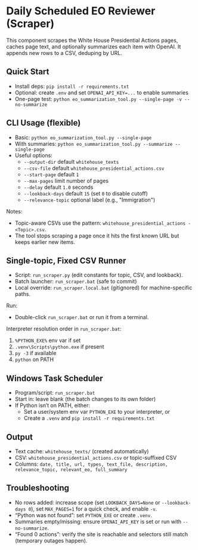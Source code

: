 # Daily Scheduled EO Reviewer (Scraper)

This component scrapes the White House Presidential Actions pages, caches page text, and optionally summarizes each item with OpenAI. It appends new rows to a CSV, deduping by URL.

## Quick Start

- Install deps: `pip install -r requirements.txt`
- Optional: create `.env` and set `OPENAI_API_KEY=...` to enable summaries
- One-page test: `python eo_summarization_tool.py --single-page -v --no-summarize`

## CLI Usage (flexible)

- Basic: `python eo_summarization_tool.py --single-page`
- With summaries: `python eo_summarization_tool.py --summarize --single-page`
- Useful options:
  - `--output-dir` default `whitehouse_texts`
  - `--csv-file` default `whitehouse_presidential_actions.csv`
  - `--start-page` default `1`
  - `--max-pages` limit number of pages
  - `--delay` default `1.0` seconds
  - `--lookback-days` default `15` (set `0` to disable cutoff)
  - `--relevance-topic` optional label (e.g., "Immigration")

Notes:
- Topic-aware CSVs use the pattern: `whitehouse_presidential_actions - <Topic>.csv`.
- The tool stops scraping a page once it hits the first known URL but keeps earlier new items.

## Single-topic, Fixed CSV Runner

- Script: `run_scraper.py` (edit constants for topic, CSV, and lookback).
- Batch launcher: `run_scraper.bat` (safe to commit)
- Local override: `run_scraper.local.bat` (gitignored) for machine-specific paths.

Run:
- Double-click `run_scraper.bat` or run it from a terminal.

Interpreter resolution order in `run_scraper.bat`:
1) `%PYTHON_EXE%` env var if set
2) `.venv\Scripts\python.exe` if present
3) `py -3` if available
4) `python` on PATH

## Windows Task Scheduler

- Program/script: `run_scraper.bat`
- Start in: leave blank (the batch changes to its own folder)
- If Python isn’t on PATH, either:
  - Set a user/system env var `PYTHON_EXE` to your interpreter, or
  - Create a `.venv` and `pip install -r requirements.txt`

## Output

- Text cache: `whitehouse_texts/` (created automatically)
- CSV: `whitehouse_presidential_actions.csv` or topic-suffixed CSV
- Columns: `date, title, url, types, text_file, description, relevance_topic, relevant_eo, full_summary`

## Troubleshooting

- No rows added: increase scope (set `LOOKBACK_DAYS=None` or `--lookback-days 0`), set `MAX_PAGES=1` for a quick check, and enable `-v`.
- “Python was not found”: set `PYTHON_EXE` or create `.venv`.
- Summaries empty/missing: ensure `OPENAI_API_KEY` is set or run with `--no-summarize`.
- “Found 0 actions”: verify the site is reachable and selectors still match (temporary outages happen).

